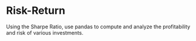 # Risk-Return
Using the Sharpe Ratio, use pandas to compute and analyze the profitability and risk of various investments.

